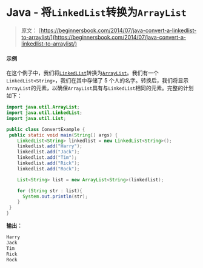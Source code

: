 # Java - 将`LinkedList`转换为`ArrayList`

> 原文： [https://beginnersbook.com/2014/07/java-convert-a-linkedlist-to-arraylist/](https://beginnersbook.com/2014/07/java-convert-a-linkedlist-to-arraylist/)

#### 示例

在这个例子中，我们将[`LinkedList`](https://beginnersbook.com/2013/12/linkedlist-in-java-with-example/)转换为[`ArrayList`](https://beginnersbook.com/2013/12/java-arraylist/)。我们有一个`LinkedList<String>`，我们在其中存储了 5 个人的名字。转换后，我们将显示`ArrayList`的元素，以确保`ArrayList`具有与`LinkedList`相同的元素。完整的计划如下：

```java
import java.util.ArrayList;
import java.util.LinkedList;
import java.util.List;

public class ConvertExample {
 public static void main(String[] args) {
    LinkedList<String> linkedlist = new LinkedList<String>();
    linkedlist.add("Harry");
    linkedlist.add("Jack");
    linkedlist.add("Tim");
    linkedlist.add("Rick");
    linkedlist.add("Rock");

    List<String> list = new ArrayList<String>(linkedlist);

    for (String str : list){
      System.out.println(str);
    }
 }
}
```

**输出：**

```java
Harry
Jack
Tim
Rick
Rock
```